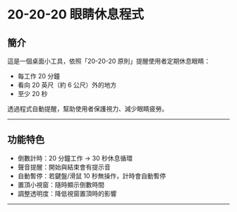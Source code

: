 # 20-20-20 眼睛休息程式 

## 簡介
這是一個桌面小工具，依照「20-20-20 原則」提醒使用者定期休息眼睛：  
- 每工作 20 分鐘  
- 看向 20 英尺（約 6 公尺）外的地方  
- 至少 20 秒  

透過程式自動提醒，幫助使用者保護視力、減少眼睛疲勞。

---

## 功能特色
- 倒數計時：20 分鐘工作 → 30 秒休息循環  
- 聲音提醒：開始與結束會有提示音  
- 自動暫停：若鍵盤/滑鼠 10 秒無操作，計時會自動暫停  
- 置頂小視窗：隨時顯示倒數時間
- 調整透明度：降低視窗置頂時的影響

---

